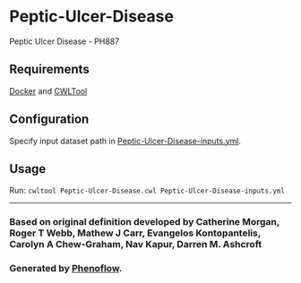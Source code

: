 # Peptic-Ulcer-Disease

Peptic Ulcer Disease - PH887

## Requirements

[Docker](https://docs.docker.com/install/) and [CWLTool](https://github.com/common-workflow-language/cwltool#install)

## Configuration

Specify input dataset path in [Peptic-Ulcer-Disease-inputs.yml](Peptic-Ulcer-Disease-inputs.yml).

## Usage

Run: `cwltool Peptic-Ulcer-Disease.cwl Peptic-Ulcer-Disease-inputs.yml`

***

### Based on original definition developed by Catherine Morgan, Roger T Webb, Mathew J Carr, Evangelos Kontopantelis, Carolyn A Chew-Graham, Nav Kapur, Darren M. Ashcroft
### Generated by [Phenoflow](https://kclhi.org/phenoflow).
